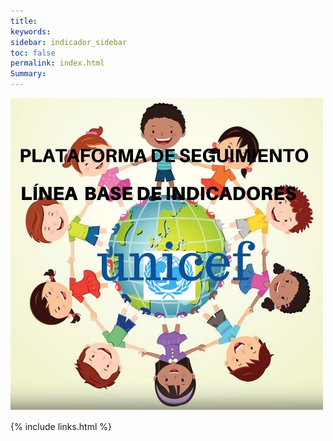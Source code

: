 ```yaml
---
title: 
keywords: 
sidebar: indicador_sidebar
toc: false
permalink: index.html
Summary:
---
```




<img class="img-rounded img-responsibe" src="/images/cara2.jpg" alt="" width="500" height="500">


{% include links.html %}

<head>
<script src="https://ajax.googleapis.com/ajax/libs/jquery/1.9.0/jquery.min.js">

    /**
    * Array con las imagenes que se iran mostrando en la web
    */
    var index = 0;

    var listaimg = [
        'images/fondo-1.jpg',
        'images/fondo-2.jpg',
        'images/fondo-3.jpg',
        'images/fondo-4.jpg'
    ];
 
    /**
    * Funcion para cambiar la imagen
    */
    function rotarImagenes()
    {
 
        // cambiamos la imagen
        document.getElementById("background-image1").src=listaimg[index];
		index++;
		if(index==4)
		   index=0
    }
 
    /**
    * Función que se ejecuta una vez cargada la página
    */
    onload=function()
    {
        // Cargamos una imagen aleatoria
        rotarImagenes();
 
        // Indicamos que cada 5 segundos cambie la imagen
        setInterval(rotarImagenes,5000);
    }
</script >
</head>
 
<body>
 
<background-image src="images/fondo-1.jpg" id="background-image1" >
 
</body>